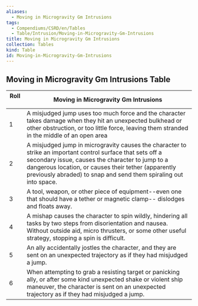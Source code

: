 ```yaml
---
aliases:
  - Moving in Microgravity Gm Intrusions
tags:
  - Compendiums/CSRD/en/Tables
  - Table/Intrusion/Moving-in-Microgravity-Gm-Intrusions
title: Moving in Microgravity Gm Intrusions
collection: Tables
kind: Table
id: Moving-in-Microgravity-Gm-Intrusions
---
```

## Moving in Microgravity Gm Intrusions Table  
| Roll &nbsp; &nbsp; | Moving in Microgravity Gm Intrusions                                                                                                                                                                                                                                                       |
| ------------------ | ------------------------------------------------------------------------------------------------------------------------------------------------------------------------------------------------------------------------------------------------------------------------------------------ |
| 1                  | A misjudged jump uses too much force and the character takes damage when they hit an unexpected bulkhead or other obstruction, or too little force, leaving them stranded in the middle of an open area                                                                                    |
| 2                  | A misjudged jump in microgravity causes the character to strike an important control surface that sets off a secondary issue, causes the character to jump to a dangerous location, or causes their tether (apparently previously abraded) to snap and send them spiraling out into space. |
| 3                  | A tool, weapon, or other piece of equipment--even one that should have a tether or magnetic clamp-- dislodges and floats away.                                                                                                                                                             |
| 4                  | A mishap causes the character to spin wildly, hindering all tasks by two steps from disorientation and nausea. Without outside aid, micro thrusters, or some other useful strategy, stopping a spin is difficult.                                                                          |
| 5                  | An ally accidentally jostles the character, and they are sent on an unexpected trajectory as if they had misjudged a jump.                                                                                                                                                                 |
| 6                  | When attempting to grab a resisting target or panicking ally, or after some kind unexpected shake or violent ship maneuver, the character is sent on an unexpected trajectory as if they had misjudged a jump.                                                                             |
